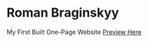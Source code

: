 # Roman Braginskyy
My First Built One-Page Website
[Preview Here](https://romanbraginskyy.github.io/first-site/index.html/"Go")
